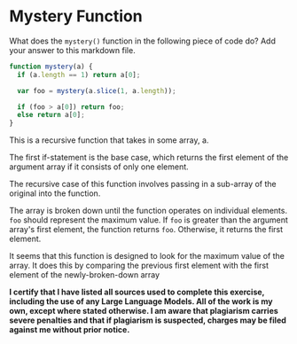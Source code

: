 # Mystery Function

What does the `mystery()` function in the following piece of code do? Add your
answer to this markdown file.

```javascript
function mystery(a) {
  if (a.length == 1) return a[0];

  var foo = mystery(a.slice(1, a.length));

  if (foo > a[0]) return foo;
  else return a[0];
}
```

This is a recursive function that takes in some array, a.

The first if-statement is the base case, which returns the first element of the argument array if it
consists of only one element.

The recursive case of this function involves passing in a sub-array of the original into
the function.

The array is broken down until the function operates on individual elements. `foo` should represent the maximum value. If `foo` is greater than the argument array's first element, the function returns `foo`. Otherwise, it returns the first element.

It seems that this function is designed to look for the maximum value of the array. It does this by comparing the previous first element with the first element of the newly-broken-down array

**I certify that I have listed all sources used to complete this exercise, including the use
of any Large Language Models. All of the work is my own, except where stated
otherwise. I am aware that plagiarism carries severe penalties and that if plagiarism is
suspected, charges may be filed against me without prior notice.**